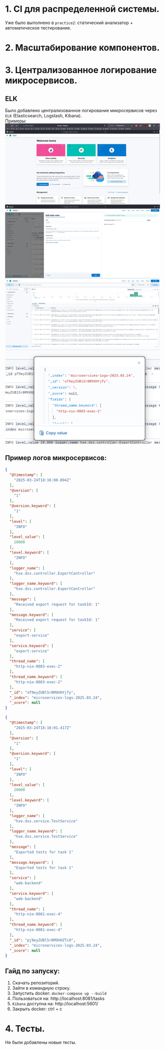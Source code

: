 # 1. CI для распределенной системы.
Уже было выполнено в `practice2`: статический анализатор + автоматическое тестирование.

# 2. Масштабирование компонентов.

# 3. Централизованное логирование микросервисов.
## ELK
Было добавлено централизованное логирование микросервисов через `ELK` (Elasticsearch, Logstash, Kibana).  
Примеры:
![tasks](/draft3/assets/elkmain.png)
![tasks](/draft3/assets/elkdataview.png)  
![tasks](/draft3/assets/elklogs.png)  
![tasks](/draft3/assets/elksamle.png)  

## Пример логов микросервисов: 
```json
{
  "@timestamp": [
    "2025-03-24T18:16:00.894Z"
  ],
  "@version": [
    "1"
  ],
  "@version.keyword": [
    "1"
  ],
  "level": [
    "INFO"
  ],
  "level_value": [
    20000
  ],
  "level.keyword": [
    "INFO"
  ],
  "logger_name": [
    "hse.dss.controller.ExportController"
  ],
  "logger_name.keyword": [
    "hse.dss.controller.ExportController"
  ],
  "message": [
    "Received export request for taskId: 1"
  ],
  "message.keyword": [
    "Received export request for taskId: 1"
  ],
  "service": [
    "export-service"
  ],
  "service.keyword": [
    "export-service"
  ],
  "thread_name": [
    "http-nio-8083-exec-2"
  ],
  "thread_name.keyword": [
    "http-nio-8083-exec-2"
  ],
  "_id": "oT9eyZUBl5r0M9XHYjfy",
  "_index": "microservices-logs-2025.03.24",
  "_score": null
}
```

```json
{
  "@timestamp": [
    "2025-03-24T18:16:01.417Z"
  ],
  "@version": [
    "1"
  ],
  "@version.keyword": [
    "1"
  ],
  "level": [
    "INFO"
  ],
  "level_value": [
    20000
  ],
  "level.keyword": [
    "INFO"
  ],
  "logger_name": [
    "hse.dss.service.TestService"
  ],
  "logger_name.keyword": [
    "hse.dss.service.TestService"
  ],
  "message": [
    "Exported tests for task 1"
  ],
  "message.keyword": [
    "Exported tests for task 1"
  ],
  "service": [
    "web-backend"
  ],
  "service.keyword": [
    "web-backend"
  ],
  "thread_name": [
    "http-nio-8081-exec-4"
  ],
  "thread_name.keyword": [
    "http-nio-8081-exec-4"
  ],
  "_id": "pj9eyZUBl5r0M9XHZTcO",
  "_index": "microservices-logs-2025.03.24",
  "_score": null
}
```

## Гайд по запуску:
1. Скачать репозиторий.
2. Зайти в командную строку.
3. Запустить docker:  `docker-compose up --build`
4. Пользоваться на: http://localhost:8081/tasks
5. `Kibana` доступна на: http://localhost:5601/
6. Закрыть docker: ctrl + c

# 4. Тесты.
Не были добавлены новые тесты.